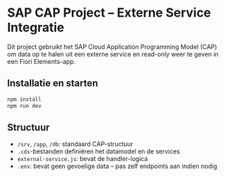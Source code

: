 # SAP CAP Project – Externe Service Integratie

Dit project gebruikt het SAP Cloud Application Programming Model (CAP) om data op te halen uit een externe service en read-only weer te geven in een Fiori Elements-app.

## Installatie en starten

```bash
npm install
npm run dev
```

## Structuur

- `/srv`, `/app`, `/db`: standaard CAP-structuur
- `.cds`-bestanden definiëren het datamodel en de services
- `external-service.js`: bevat de handler-logica
- `.env`: bevat geen gevoelige data – pas zelf endpoints aan indien nodig